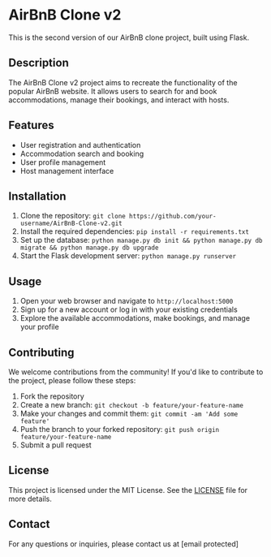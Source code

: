 # AirBnB Clone v2

This is the second version of our AirBnB clone project, built using Flask.

## Description

The AirBnB Clone v2 project aims to recreate the functionality of the popular AirBnB website. It allows users to search for and book accommodations, manage their bookings, and interact with hosts.

## Features

- User registration and authentication
- Accommodation search and booking
- User profile management
- Host management interface

## Installation

1. Clone the repository: `git clone https://github.com/your-username/AirBnB-Clone-v2.git`
2. Install the required dependencies: `pip install -r requirements.txt`
3. Set up the database: `python manage.py db init && python manage.py db migrate && python manage.py db upgrade`
4. Start the Flask development server: `python manage.py runserver`

## Usage

1. Open your web browser and navigate to `http://localhost:5000`
2. Sign up for a new account or log in with your existing credentials
3. Explore the available accommodations, make bookings, and manage your profile

## Contributing

We welcome contributions from the community! If you'd like to contribute to the project, please follow these steps:

1. Fork the repository
2. Create a new branch: `git checkout -b feature/your-feature-name`
3. Make your changes and commit them: `git commit -am 'Add some feature'`
4. Push the branch to your forked repository: `git push origin feature/your-feature-name`
5. Submit a pull request

## License

This project is licensed under the MIT License. See the [LICENSE](LICENSE) file for more details.

## Contact

For any questions or inquiries, please contact us at [email protected]